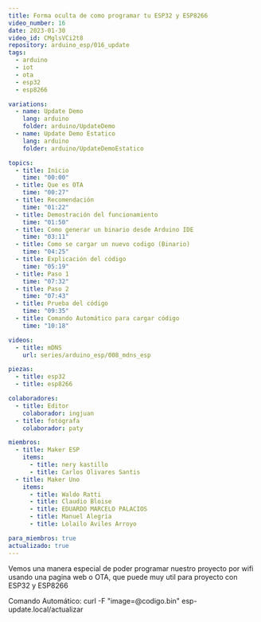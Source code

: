 ```yaml
---
title: Forma oculta de como programar tu ESP32 y ESP8266
video_number: 16
date: 2023-01-30
video_id: CMglsVCi2t8
repository: arduino_esp/016_update
tags:
  - arduino
  - iot
  - ota
  - esp32
  - esp8266

variations:
  - name: Update Demo
    lang: arduino
    folder: arduino/UpdateDemo
  - name: Update Demo Estatico
    lang: arduino
    folder: arduino/UpdateDemoEstatico

topics:
  - title: Inicio
    time: "00:00"
  - title: Que es OTA
    time: "00:27"
  - title: Recomendación
    time: "01:22"
  - title: Demostración del funcionamiento
    time: "01:50"
  - title: Como generar un binario desde Arduino IDE
    time: "03:11"
  - title: Como se cargar un nuevo codigo (Binario)
    time: "04:25"
  - title: Explicación del código
    time: "05:19"
  - title: Paso 1
    time: "07:32"
  - title: Paso 2
    time: "07:43"
  - title: Prueba del código
    time: "09:35"
  - title: Comando Automático para cargar código
    time: "10:18"

videos:
  - title: mDNS
    url: series/arduino_esp/008_mdns_esp

piezas:
  - title: esp32
  - title: esp8266

colaboradores:
  - title: Editor
    colaborador: ingjuan
  - title: fotógrafa
    colaborador: paty

miembros:
  - title: Maker ESP
    items:
      - title: nery kastillo
      - title: Carlos Olivares Santis
  - title: Maker Uno
    items:
      - title: Waldo Ratti
      - title: Claudio Bloise
      - title: EDUARDO MARCELO PALACIOS
      - title: Manuel Alegría
      - title: Lolailo Aviles Arroyo

para_miembros: true
actualizado: true
---
```


Vemos una manera especial de poder programar nuestro proyecto por wifi usando una pagina web o OTA, que puede muy util para proyecto con ESP32 y ESP8266

Comando Automático:
curl -F "image=@codigo.bin" esp-update.local/actualizar
